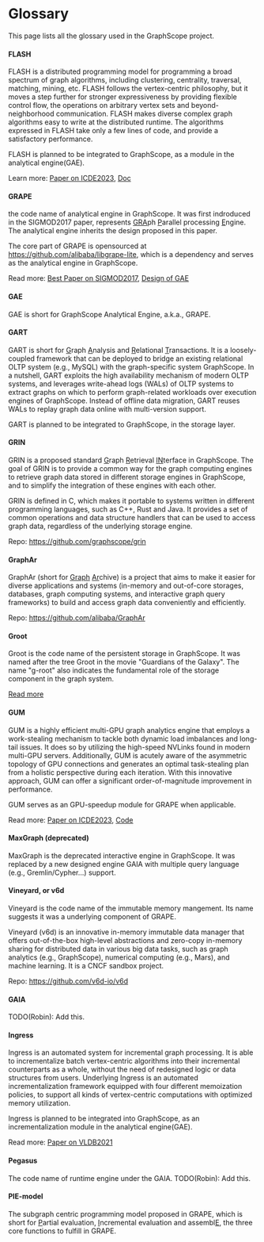 # Glossary

This page lists all the glossary used in the GraphScope project.

#### FLASH

FLASH is a distributed programming model for programming a broad spectrum of graph algorithms, including clustering, centrality, traversal, matching, mining, etc. FLASH follows the vertex-centric philosophy, but it moves a step further for stronger expressiveness by providing flexible control flow, the operations on arbitrary vertex sets and beyond-neighborhood communication. FLASH makes diverse complex graph algorithms easy to write at the distributed runtime. The algorithms expressed in FLASH take only a few lines of code, and provide a satisfactory performance.

FLASH is planned to be integrated to GraphScope, as a module in the analytical engine(GAE).

Learn more: [Paper on ICDE2023](#), [Doc](https://graphscope.io/docs/latest/analytical_engine/flash.html)


#### GRAPE

the code name of analytical engine in GraphScope. It was first indroduced in the SIGMOD2017 paper, represents <u>GRA</u>ph <u>P</u>arallel processing <u>E</u>ngine. The analytical engine inherits the design proposed in this paper.

The core part of GRAPE is opensourced at https://github.com/alibaba/libgrape-lite, which is a dependency and serves as the analytical engine in GraphScope. 

Read more: [Best Paper on SIGMOD2017](https://homepages.inf.ed.ac.uk/wenfei/papers/sigmod17-GRAPE.pdf), [Design of GAE](https://graphscope.io/docs/latest/analytical_engine/design_of_gae.html)

#### GAE

GAE is short for GraphScope Analytical Engine, a.k.a., GRAPE.

#### GART

GART is short for <u>G</u>raph <u>A</u>nalysis and <u>R</u>elational <u>T</u>ransactions. It is a loosely-coupled framework that can be deployed to bridge an existing relational OLTP system (e.g., MySQL) with the graph-specific system GraphScope. In a nutshell, GART exploits the high availability mechanism of modern OLTP systems, and leverages write-ahead logs (WALs) of OLTP systems to extract graphs on which to perform graph-related workloads over execution engines of GraphScope. Instead of offline data migration, GART reuses WALs to replay graph data online with multi-version support.

GART is planned to be integrated to GraphScope, in the storage layer.

#### GRIN

GRIN is a proposed standard <u>G</u>raph <u>R</u>etrieval <u>IN</u>terface in GraphScope. The goal of GRIN is to provide a common way for the graph computing engines to retrieve graph data stored in different storage engines in GraphScope, and to simplify the integration of these engines with each other.

GRIN is defined in C, which makes it portable to systems written in different programming languages, such as C++, Rust and Java. It provides a set of common operations and data structure handlers that can be used to access graph data, regardless of the underlying storage engine.

Repo: https://github.com/graphscope/grin


#### GraphAr

GraphAr (short for <u>Graph</u> <u>Ar</u>chive) is a project that aims to make it easier for diverse applications and systems (in-memory and out-of-core storages, databases, graph computing systems, and interactive graph query frameworks) to build and access graph data conveniently and efficiently.

Repo: https://github.com/alibaba/GraphAr

#### Groot

Groot is the code name of the persistent storage in GraphScope. It was named after the tree Groot in the movie "Guardians of the Galaxy". The name "g-root" also indicates the fundamental role of the storage component in the graph system. 

[Read more](https://graphscope.io/docs/latest/storage_engine/groot.html)


#### GUM

GUM is a highly efficient multi-GPU graph analytics engine that employs a work-stealing mechanism to tackle both dynamic load imbalances and long-tail issues. It does so by utilizing the high-speed NVLinks found in modern multi-GPU servers. Additionally, GUM is acutely aware of the asymmetric topology of GPU connections and generates an optimal task-stealing plan from a holistic perspective during each iteration. With this innovative approach, GUM can offer a significant order-of-magnitude improvement in performance.

GUM serves as an GPU-speedup module for GRAPE when applicable.

Read more: [Paper on ICDE2023](#), [Code](https://github.com/alibaba/libgrape-lite/tree/gum)


#### MaxGraph (deprecated)

MaxGraph is the deprecated interactive engine in GraphScope. It was replaced by a new designed engine GAIA with multiple query language (e.g., Gremlin/Cypher...) support. 


#### Vineyard, or v6d

Vineyard is the code name of the immutable memory mangement. Its name suggests it was a underlying component of GRAPE.

Vineyard (v6d) is an innovative in-memory immutable data manager that offers out-of-the-box high-level abstractions and zero-copy in-memory sharing for distributed data in various big data tasks, such as graph analytics (e.g., GraphScope), numerical computing (e.g., Mars), and machine learning. It is a CNCF sandbox project.

Repo: https://github.com/v6d-io/v6d


#### GAIA

TODO(Robin): Add this.

#### Ingress

Ingress is an automated system for incremental graph processing. It is able to incrementalize batch vertex-centric algorithms into their incremental counterparts as a whole, without the need of redesigned logic or data structures from users. Underlying Ingress is an automated incrementalization framework equipped with four different memoization policies, to support all kinds of vertex-centric computations with optimized memory utilization.

Ingress is planned to be integrated into GraphScope, as an incrementalization module in the analytical engine(GAE).

Read more: [Paper on VLDB2021](http://vldb.org/pvldb/vol14/p1613-gong.pdf)

#### Pegasus

The code name of runtime engine under the GAIA.
TODO(Robin): Add this.

#### PIE-model

The subgraph centric programming model proposed in GRAPE, which is short for <u>P</u>artial evaluation, <u>I</u>ncremental evaluation and assembl<u>E</u>, the three core functions to fulfill in GRAPE.